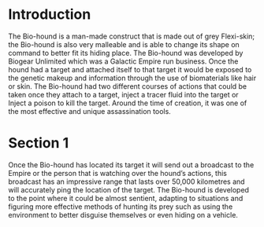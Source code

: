 # Introduction

The Bio-hound is a man-made construct that is made out of grey Flexi-skin; the Bio-hound is also very malleable and is able to change its shape on command to better fit its hiding place.
The Bio-hound was developed by Biogear Unlimited which was a Galactic Empire run business.
Once the hound had a target and attached itself to that target it would be exposed to the genetic makeup and information through the use of biomaterials like hair or skin.
The Bio-hound had two different courses of actions that could be taken once they attach to a target, inject a tracer fluid into the target or Inject a poison to kill the target.
Around the time of creation, it was one of the most effective and unique assassination tools.

# Section 1

Once the Bio-hound has located its target it will send out a broadcast to the Empire or the person that is watching over the hound’s actions, this broadcast has an impressive range that lasts over 50,000 kilometres and will accurately ping the location of the target.
The Bio-hound is developed to the point where it could be almost sentient, adapting to situations and figuring more effective methods of hunting its prey such as using the environment to better disguise themselves or even hiding on a vehicle.
